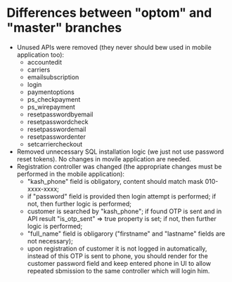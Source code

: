 # Differences between "optom" and "master" branches

* Unused APIs were removed (they never should bew used in mobile application too):
    * accountedit
    * carriers
    * emailsubscription
    * login
    * paymentoptions
    * ps_checkpayment
    * ps_wirepayment
    * resetpasswordbyemail
    * resetpasswordcheck
    * resetpasswordemail
    * resetpasswordenter
    * setcarriercheckout
* Removed unnecessary SQL installation logic (we just not use password reset tokens). No changes in movile application are needed.
* Registration controller was changed (the appropriate changes must be performed in the mobile application):
    * "kash_phone" field is obligatory, content should match mask 010-xxxx-xxxx;
    * if "password" field is provided then login attempt is performed; if not, then further logic is performed;
    * customer is searched by "kash_phone"; if found OTP is sent and in API result "is_otp_sent" => true property is set; if not, then further logic is performed;
    * "full_name" field is obligarory ("firstname" and "lastname" fields are not necessary);
    * upon registration of customer it is not logged in automatically, instead of this OTP is sent to phone, you should render for the customer password field and keep entered phone in UI to allow repeated sbmission to the same controller which will login him.
